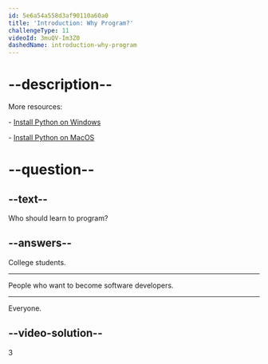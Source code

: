 ```yaml
---
id: 5e6a54a558d3af90110a60a0
title: 'Introduction: Why Program?'
challengeType: 11
videoId: 3muQV-Im3Z0
dashedName: introduction-why-program
---
```


# --description--

More resources:

\- [Install Python on Windows](https://youtu.be/F7mtLrYzZP8)

\- [Install Python on MacOS](https://youtu.be/wfLnZP-4sZw)

# --question--

## --text--

Who should learn to program?

## --answers--

College students.

---

People who want to become software developers.

---

Everyone.

## --video-solution--

3

